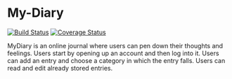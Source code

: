 # My-Diary
[![Build Status](https://travis-ci.org/alikibirig/My-Diary.svg?branch=master)](https://travis-ci.org/alikibirig/My-Diary)
[![Coverage Status](https://coveralls.io/repos/github/alikibirig/My-Diary/badge.svg?branch=master)](https://coveralls.io/github/alikibirig/My-Diary?branch=master)

MyDiary is an online journal where users can pen down their thoughts and feelings.
Users start by opening up an account and then log into it.
Users can add an entry and choose a category in which the entry falls.
Users can read and edit already stored entries.  